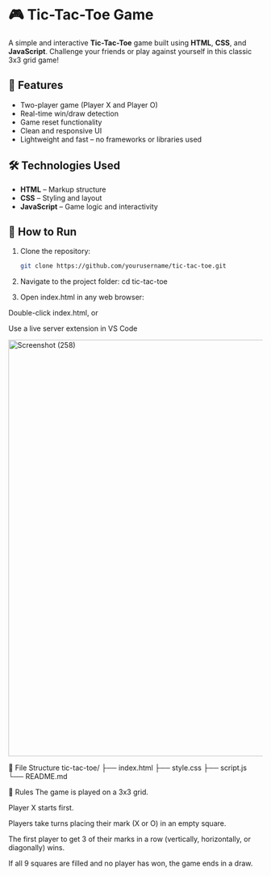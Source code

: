 # 🎮 Tic-Tac-Toe Game

A simple and interactive **Tic-Tac-Toe** game built using **HTML**, **CSS**, and **JavaScript**. Challenge your friends or play against yourself in this classic 3x3 grid game!

## 📌 Features

- Two-player game (Player X and Player O)
- Real-time win/draw detection
- Game reset functionality
- Clean and responsive UI
- Lightweight and fast – no frameworks or libraries used

## 🛠️ Technologies Used

- **HTML** – Markup structure
- **CSS** – Styling and layout
- **JavaScript** – Game logic and interactivity

## 🚀 How to Run

1. Clone the repository:
   ```bash
   git clone https://github.com/yourusername/tic-tac-toe.git

2. Navigate to the project folder:
 cd tic-tac-toe

3. Open index.html in any web browser:

Double-click index.html, or

Use a live server extension in VS Code





<img width="1550" height="824" alt="Screenshot (258)" src="https://github.com/user-attachments/assets/e3e4fa62-744f-455f-9e6a-ea6ceafb7ddc" />

📂 File Structure
tic-tac-toe/
├── index.html
├── style.css
├── script.js
└── README.md

📖 Rules
The game is played on a 3x3 grid.

Player X starts first.

Players take turns placing their mark (X or O) in an empty square.

The first player to get 3 of their marks in a row (vertically, horizontally, or diagonally) wins.

If all 9 squares are filled and no player has won, the game ends in a draw.









